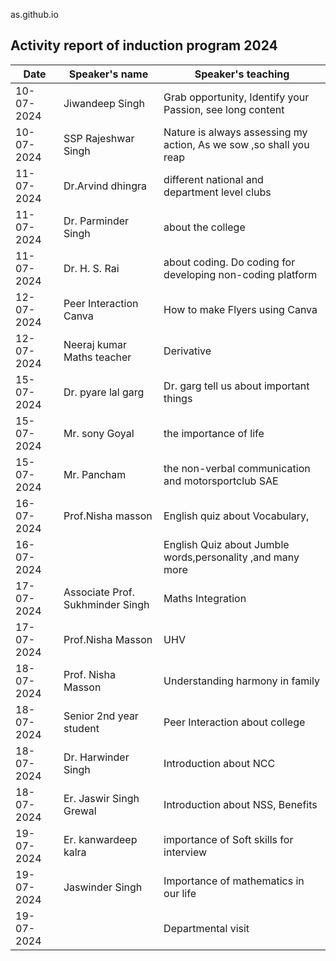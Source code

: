 as.github.io
## Activity report of induction program 2024
| Date|Speaker's name|Speaker's teaching|
|-----|--------------|----------------|
|10-07-2024|Jiwandeep Singh|Grab opportunity, Identify your Passion, see long content|
|10-07-2024|SSP Rajeshwar Singh|Nature is always assessing my action, As we sow ,so shall you reap
|11-07-2024|Dr.Arvind dhingra|different national and department level clubs
|11-07-2024| Dr. Parminder Singh|about the college|
|11-07-2024|Dr. H. S. Rai| about coding. Do coding for developing non-coding platform
|12-07-2024|Peer Interaction Canva|How to make Flyers using Canva|
|12-07-2024|Neeraj kumar Maths teacher|Derivative
|15-07-2024|Dr. pyare lal garg |Dr. garg tell us about important things|
|15-07-2024|Mr. sony Goyal| the importance of life|
|15-07-2024|Mr. Pancham| the non-verbal communication and motorsportclub SAE
|16-07-2024|Prof.Nisha masson|English quiz about Vocabulary, |
|16-07-2024|         |English Quiz about Jumble words,personality ,and many more
|17-07-2024|Associate Prof. Sukhminder Singh| Maths Integration
17-07-2024|Prof.Nisha Masson|UHV 
18-07-2024|Prof. Nisha Masson|Understanding harmony in family
18-07-2024|Senior 2nd year student|Peer Interaction about college
18-07-2024|Dr. Harwinder Singh|Introduction about NCC
18-07-2024|Er. Jaswir Singh Grewal| Introduction about NSS, Benefits
19-07-2024| Er. kanwardeep kalra|importance of Soft skills for interview
19-07-2024| Jaswinder Singh|Importance of mathematics in our life
19-07-2024| |Departmental visit
